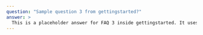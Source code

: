 ```yaml
---
question: "Sample question 3 from gettingstarted?"
answer: >
  This is a placeholder answer for FAQ 3 inside gettingstarted. It uses proper YAML block formatting to avoid any parsing issues.
---
```

